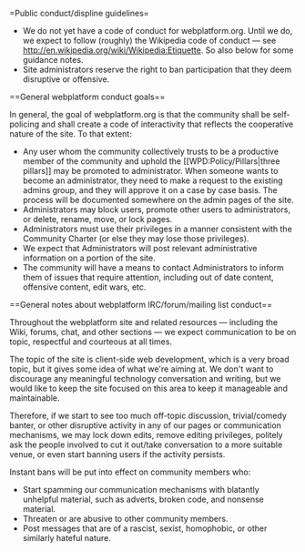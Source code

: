 =Public conduct/displine guidelines=

* We do not yet have a code of conduct for webplatform.org. Until we do, we expect to follow (roughly) the Wikipedia code of conduct — see http://en.wikipedia.org/wiki/Wikipedia:Etiquette. So also below for some guidance notes.
* Site administrators reserve the right to ban participation that they deem disruptive or offensive.

==General webplatform conduct goals==

In general, the goal of webplatform.org is that the community shall be self-policing and shall create a code of interactivity that reflects the cooperative nature of the site. To that extent:

* Any user whom the community collectively trusts to be a productive member of the community and uphold the [[WPD:Policy/Pillars|three pillars]] may be promoted to administrator. When someone wants to become an administrator, they need to make a request to the existing admins group, and they will approve it on a case by case basis. The process will be documented somewhere on the admin pages of the site.
* Administrators may block users, promote other users to administrators, or delete, rename, move, or lock pages.
* Administrators must use their privileges in a manner consistent with the Community Charter (or else they may lose those privileges).
* We expect that Administrators will post relevant administrative information on a portion of the site.
* The community will have a means to contact Administrators to inform them of issues that require attention, including out of date content, offensive content, edit wars, etc.

==General notes about webplatform IRC/forum/mailing list conduct==

Throughout the webplatform site and related resources — including the Wiki, forums, chat, and other sections — we expect communication to be on topic, respectful and courteous at all times.

The topic of the site is client-side web development, which is a very broad topic, but it gives some idea of what we're aiming at. We don't want to discourage any meaningful technology conversation and writing, but we would like to keep the site focused on this area to keep it manageable and maintainable.

Therefore, if we start to see too much off-topic discussion, trivial/comedy banter, or other disruptive activity in any of our pages or communication mechanisms, we may lock down edits, remove editing privileges, politely ask the people involved to cut it out/take conversation to a more suitable venue, or even start banning users if the activity persists.

Instant bans will be put into effect on community members who:

* Start spamming our communication mechanisms with blatantly unhelpful material, such as adverts, broken code, and nonsense material.
* Threaten or are abusive to other community members.
* Post messages that are of a rascist, sexist, homophobic, or other similarly hateful nature.